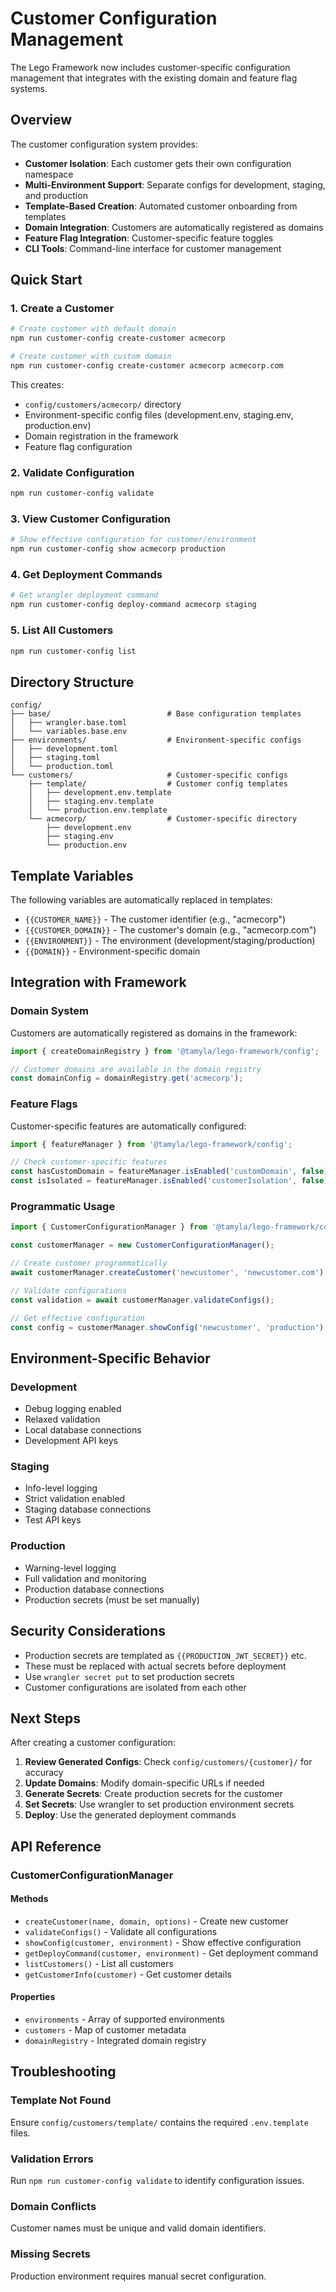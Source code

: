 # Customer Configuration Management

The Lego Framework now includes customer-specific configuration management that integrates with the existing domain and feature flag systems.

## Overview

The customer configuration system provides:

- **Customer Isolation**: Each customer gets their own configuration namespace
- **Multi-Environment Support**: Separate configs for development, staging, and production
- **Template-Based Creation**: Automated customer onboarding from templates
- **Domain Integration**: Customers are automatically registered as domains
- **Feature Flag Integration**: Customer-specific feature toggles
- **CLI Tools**: Command-line interface for customer management

## Quick Start

### 1. Create a Customer

```bash
# Create customer with default domain
npm run customer-config create-customer acmecorp

# Create customer with custom domain
npm run customer-config create-customer acmecorp acmecorp.com
```

This creates:
- `config/customers/acmecorp/` directory
- Environment-specific config files (development.env, staging.env, production.env)
- Domain registration in the framework
- Feature flag configuration

### 2. Validate Configuration

```bash
npm run customer-config validate
```

### 3. View Customer Configuration

```bash
# Show effective configuration for customer/environment
npm run customer-config show acmecorp production
```

### 4. Get Deployment Commands

```bash
# Get wrangler deployment command
npm run customer-config deploy-command acmecorp staging
```

### 5. List All Customers

```bash
npm run customer-config list
```

## Directory Structure

```
config/
├── base/                          # Base configuration templates
│   ├── wrangler.base.toml
│   └── variables.base.env
├── environments/                  # Environment-specific configs
│   ├── development.toml
│   ├── staging.toml
│   └── production.toml
└── customers/                     # Customer-specific configs
    ├── template/                  # Customer config templates
    │   ├── development.env.template
    │   ├── staging.env.template
    │   └── production.env.template
    └── acmecorp/                  # Customer-specific directory
        ├── development.env
        ├── staging.env
        └── production.env
```

## Template Variables

The following variables are automatically replaced in templates:

- `{{CUSTOMER_NAME}}` - The customer identifier (e.g., "acmecorp")
- `{{CUSTOMER_DOMAIN}}` - The customer's domain (e.g., "acmecorp.com")
- `{{ENVIRONMENT}}` - The environment (development/staging/production)
- `{{DOMAIN}}` - Environment-specific domain

## Integration with Framework

### Domain System

Customers are automatically registered as domains in the framework:

```javascript
import { createDomainRegistry } from '@tamyla/lego-framework/config';

// Customer domains are available in the domain registry
const domainConfig = domainRegistry.get('acmecorp');
```

### Feature Flags

Customer-specific features are automatically configured:

```javascript
import { featureManager } from '@tamyla/lego-framework/config';

// Check customer-specific features
const hasCustomDomain = featureManager.isEnabled('customDomain', false);
const isIsolated = featureManager.isEnabled('customerIsolation', false);
```

### Programmatic Usage

```javascript
import { CustomerConfigurationManager } from '@tamyla/lego-framework/config';

const customerManager = new CustomerConfigurationManager();

// Create customer programmatically
await customerManager.createCustomer('newcustomer', 'newcustomer.com');

// Validate configurations
const validation = await customerManager.validateConfigs();

// Get effective configuration
const config = customerManager.showConfig('newcustomer', 'production');
```

## Environment-Specific Behavior

### Development
- Debug logging enabled
- Relaxed validation
- Local database connections
- Development API keys

### Staging
- Info-level logging
- Strict validation enabled
- Staging database connections
- Test API keys

### Production
- Warning-level logging
- Full validation and monitoring
- Production database connections
- Production secrets (must be set manually)

## Security Considerations

- Production secrets are templated as `{{PRODUCTION_JWT_SECRET}}` etc.
- These must be replaced with actual secrets before deployment
- Use `wrangler secret put` to set production secrets
- Customer configurations are isolated from each other

## Next Steps

After creating a customer configuration:

1. **Review Generated Configs**: Check `config/customers/{customer}/` for accuracy
2. **Update Domains**: Modify domain-specific URLs if needed
3. **Generate Secrets**: Create production secrets for the customer
4. **Set Secrets**: Use wrangler to set production environment secrets
5. **Deploy**: Use the generated deployment commands

## API Reference

### CustomerConfigurationManager

#### Methods

- `createCustomer(name, domain, options)` - Create new customer
- `validateConfigs()` - Validate all configurations
- `showConfig(customer, environment)` - Show effective configuration
- `getDeployCommand(customer, environment)` - Get deployment command
- `listCustomers()` - List all customers
- `getCustomerInfo(customer)` - Get customer details

#### Properties

- `environments` - Array of supported environments
- `customers` - Map of customer metadata
- `domainRegistry` - Integrated domain registry

## Troubleshooting

### Template Not Found
Ensure `config/customers/template/` contains the required `.env.template` files.

### Validation Errors
Run `npm run customer-config validate` to identify configuration issues.

### Domain Conflicts
Customer names must be unique and valid domain identifiers.

### Missing Secrets
Production environment requires manual secret configuration.